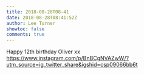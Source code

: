 ```yaml
---
title: 2018-08-28T08-41
date: 2018-08-28T08:41:52Z
author: Lee Turner
showtoc: false
comments: true
---
```


Happy 12th birthday Oliver xx https://www.instagram.com/p/BnBCgNVAZwW/?utm_source=ig_twitter_share&igshid=csp09066bb6t

